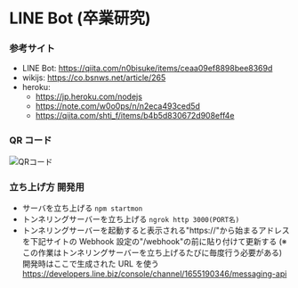 # LINE Bot (卒業研究)

### 参考サイト

- LINE Bot:
  https://qiita.com/n0bisuke/items/ceaa09ef8898bee8369d
- wikijs:
  https://co.bsnws.net/article/265
- heroku:
  - https://jp.heroku.com/nodejs
  - https://note.com/w0o0ps/n/n2eca493ced5d
  - https://qiita.com/shti_f/items/b4b5d830672d908eff4e

### QR コード

![QRコード](https://user-images.githubusercontent.com/51391310/102564012-ea8e8d80-411d-11eb-99d0-312b2c673ff4.png)

### 立ち上げ方 開発用

- サーバを立ち上げる
  `npm startmon`
- トンネリングサーバーを立ち上げる
  `ngrok http 3000(PORT名)`
- トンネリングサーバーを起動すると表示される"https://"から始まるアドレスを下記サイトの Webhook 設定の"/webhook"の前に貼り付けて更新する
  (※この作業はトンネリングサーバーを立ち上げるたびに毎度行う必要がある) 開発時はここで生成された URL を使う
  https://developers.line.biz/console/channel/1655190346/messaging-api
